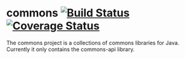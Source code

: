 # commons [![Build Status](https://travis-ci.org/Tomschi/commons-parent.svg?branch=master)](https://travis-ci.org/Tomschi/commons-parent) [![Coverage Status](https://coveralls.io/repos/github/Tomschi/commons-parent/badge.svg?branch=master)](https://coveralls.io/github/Tomschi/commons-parent?branch=master)
The commons project is a collections of commons libraries for Java. Currently it only contains the commons-api library.
